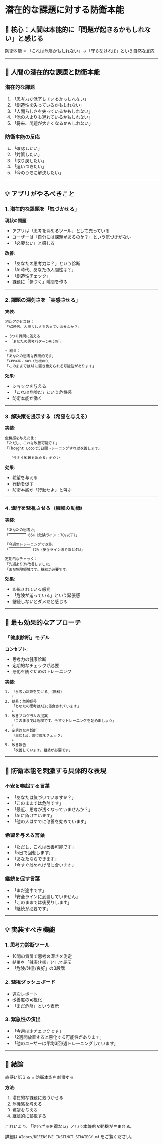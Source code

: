 # 潜在的な課題に対する防衛本能

## 🎯 核心：人間は本能的に「問題が起きるかもしれない」と感じる

防衛本能 = 「これは危険かもしれない」→「守らなければ」という自然な反応

---

## 🧠 人間の潜在的な課題と防衛本能

### 潜在的な課題
1. 「思考力が低下しているかもしれない」
2. 「創造性を失っているかもしれない」
3. 「人間らしさを失っているかもしれない」
4. 「他の人よりも遅れているかもしれない」
5. 「将来、問題が大きくなるかもしれない」

### 防衛本能の反応
1. 「確認したい」
2. 「対策したい」
3. 「取り戻したい」
4. 「追いつきたい」
5. 「今のうちに解決したい」

---

## 💡 アプリがやるべきこと

### 1. 潜在的な課題を「気づかせる」

**現状の問題**:
- アプリは「思考を深めるツール」として売っている
- ユーザーは「自分には課題があるのか？」という気づきがない
- 「必要ない」と感じる

**改善**:
- 「あなたの思考力は？」という診断
- 「AI時代、あなたの人間性は？」
- 「創造性チェック」
- 課題に「気づく」瞬間を作る

---

### 2. 課題の深刻さを「実感させる」

**実装**:
```
初回アクセス時：
「AI時代、人間らしさを失っていませんか？」

→ 3つの質問に答える
→ 「あなたの思考パターンを分析」

→ 結果：
「あなたの思考は表面的です」
「CERR率：60%（危機Gn）」
「このままではAIに置き換えられる可能性があります」
```

**効果**:
- ショックを与える
- 「これは危険だ」という危機感
- 防衛本能が働く

---

### 3. 解決策を提示する（希望を与える）

**実装**:
```
危機感を与えた後：
「ただし、これは改善可能です」
「Thought Loopで5日間トレーニングすれば改善します」

→ 「今すぐ改善を始める」ボタン
```

**効果**:
- 希望を与える
- 行動を促す
- 防衛本能が「行動せよ」と叫ぶ

---

### 4. 進行を監視させる（継続の動機）

**実装**:
```
「あなたの思考力」
「▔▔▔▔▔▔▔▔ 65%（危険ライン：70%以下）」

「今週のトレーニングで改善」
「▔▔▔▔▔▔▔▔▔▔ 72%（安全ラインまであと4%）」

定期的なチェック：
「先週より3%改善しました」
「まだ危険領域です。継続が必要です」
```

**効果**:
- 監視されている感覚
- 「危険が迫っている」という緊張感
- 継続しないとダメだと感じる

---

## 🚨 最も効果的なアプローチ

### 「健康診断」モデル

**コンセプト**:
- 思考力の健康診断
- 定期的なチェックが必要
- 悪化を防ぐためのトレーニング

**実装**:
```
1. 「思考力診断を受ける」（無料）
   ↓
2. 結果：危険信号
   「あなたの思考はAIに侵食されています」
   ↓
3. 改善プログラムの提案
   「このままでは危険です。今すぐトレーニングを始めましょう」
   ↓
4. 定期的な再診断
   「週に1回、進行度をチェック」
   ↓
5. 改善報告
   「改善しています。継続が必要です」
```

---

## 🎯 防衛本能を刺激する具体的な表現

### 不安を喚起する言葉
- 「あなたは気づいていますか？」
- 「このままでは危険です」
- 「最近、思考が浅くなっていませんか？」
- 「AIに負けています」
- 「他の人はすでに改善を始めています」

### 希望を与える言葉
- 「ただし、これは改善可能です」
- 「5日で回復します」
- 「あなたならできます」
- 「今すぐ始めれば間に合います」

### 継続を促す言葉
- 「まだ途中です」
- 「安全ラインに到達していません」
- 「このままでは後戻りします」
- 「継続が必要です」

---

## 💡 実装すべき機能

### 1. 思考力診断ツール
- 10問の質問で思考の深さを測定
- 結果を「健康状態」として表示
- 「危険/注意/良好」の3段階

### 2. 監視ダッシュボード
- 週次レポート
- 改善度の可視化
- 「まだ危険」という表示

### 3. 緊急性の演出
- 「今週は未チェックです」
- 「2週間放置すると悪化する可能性があります」
- 「他のユーザーは平均3回/週トレーニングしています」

---

## 🏁 結論

直感に訴える = 防衛本能を刺激する

**方法**:
1. 潜在的な課題に気づかせる
2. 危機感を与える
3. 希望を与える
4. 継続的に監視する

これにより、「使わざるを得ない」という本能的な動機が生まれる。

詳細は `AIdocs/DEFENSIVE_INSTINCT_STRATEGY.md` をご覧ください。

